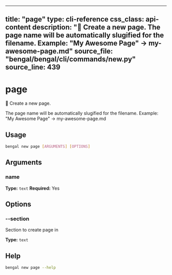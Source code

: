
---
title: "page"
type: cli-reference
css_class: api-content
description: "📄 Create a new page.  The page name will be automatically slugified for the filename. Example: "My Awesome Page" → my-awesome-page.md"
source_file: "bengal/bengal/cli/commands/new.py"
source_line: 439
---

# page

📄 Create a new page.

The page name will be automatically slugified for the filename.
Example: "My Awesome Page" → my-awesome-page.md


## Usage

```bash
bengal new page [ARGUMENTS] [OPTIONS]
```

## Arguments

### name

**Type:** `text`
**Required:** Yes


## Options

### --section

Section to create page in

**Type:** `text`





## Help

```bash
bengal new page --help
```
